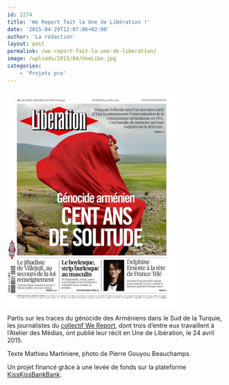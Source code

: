 ```yaml
---
id: 1274
title: 'We Report fait la Une de Libération !'
date: '2015-04-29T12:07:06+02:00'
author: 'La rédaction'
layout: post
permalink: /we-report-fait-la-une-de-liberation/
image: /uploads/2015/04/UneLibe.jpg
categories:
    - 'Projets pro'
---
```


[![UneLibe](/uploads/2015/04/UneLibe.jpg)](/uploads/2015/04/UneLibe.jpg)

Partis sur les traces du génocide des Arméniens dans le Sud de la Turquie, les journalistes du [collectif We Report](https://www.wereport.fr/), dont trois d’entre eux travaillent à l’Atelier des Médias, ont publié leur récit en Une de Libération, le 24 avril 2015.

Texte Mathieu Martiniere, photo de Pierre Gouyou Beauchamps.

Un projet financé grâce à une levée de fonds sur la plateforme [KissKissBankBank](https://www.kisskissbankbank.com/projects/aksor-le-retour-des-enfants-armeniens).
